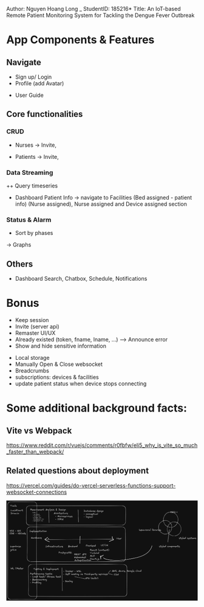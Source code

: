 Author: Nguyen Hoang Long _ StudentID: 185216*
Title: An IoT-based Remote Patient Monitoring System for Tackling the Dengue Fever Outbreak

# App Components & Features

## Navigate
+ Sign up/ Login 
+ Profile (add Avatar) 
<!-- - Logout  -->
- User Guide

## Core functionalities

### CRUD
<!-- + Facilities -->
<!-- + Devices -> access tokens + HOST to configure devices -->
+ Nurses 
->  Invite, 
<!-- ->  Assign available (room assigned?)  -->

+ Patients 
 -> Invite,
  <!-- -> Assign available (bed, device assigned?) -->

### Data Streaming
<!-- ++ Device sending data -> Device status, Patient Telemetry in Line charts -->
++ Query timeseries
+ Dashboard Patient Info -> navigate to Facilities (Bed assigned - patient info) (Nurse assigned), Nurse assigned and Device assigned section

### Status & Alarm
<!-- ++ Alarm threshold & status -->
+ Sort by phases
<!-- -> Simple -->
-> Graphs

## Others
- Dashboard Search, Chatbox, Schedule, Notifications

# Bonus
<!-- Refresh  -->
- Keep session
- Invite (server api)
- Remaster UI/UX 
- Already existed (token, fname, lname, ...) --> Announce error
- Show and hide sensitive information
<!-- Sticky info  -->
- Local storage
- Manually Open & Close websocket
- Breadcrumbs
- subscriptions: devices & facilities
- update patient status when device stops connecting


# Some additional background facts:

## Vite vs Webpack
https://www.reddit.com/r/vuejs/comments/r0fbfw/eli5_why_is_vite_so_much_faster_than_webpack/
## Related questions about deployment
https://vercel.com/guides/do-vercel-serverless-functions-support-websocket-connections


![Project Screenshot](assets/project-screenshot.png?raw=true)